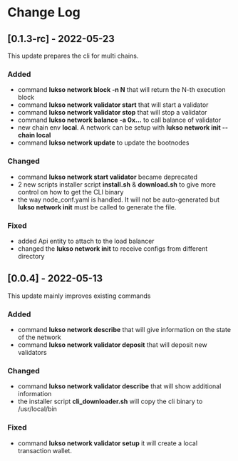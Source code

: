 # Change Log



## [0.1.3-rc] - 2022-05-23

This update prepares the cli for multi chains.

### Added

- command **lukso network block -n N** that will return the N-th execution block
- command **lukso network validator start** that will start a validator
- command **lukso network validator stop** that will stop a validator
- command **lukso network balance -a 0x...** to call balance of validator
- new chain env **local**. A network can be setup with **lukso network init --chain local**
- command **lukso network update** to update the bootnodes  

### Changed

- command **lukso network start validator** became deprecated
- 2 new scripts installer script **install.sh** & **download.sh** to give more control on how to get the CLI binary
- the way node_conf.yaml is handled. It will not be auto-generated but **lukso network init** must be called to generate the file.

### Fixed

- added Api entity to attach to the load balancer
- changed the **lukso network init** to receive configs from different directory

## [0.0.4] - 2022-05-13

This update mainly improves existing commands 

### Added

- command **lukso network describe** that will give information on the state of the network
- command **lukso network validator deposit** that will deposit new validators

### Changed

- command **lukso network validator describe** that will show additional information
- the installer script **cli_downloader.sh** will copy the cli binary to /usr/local/bin

### Fixed

- command **lukso network validator setup** it will create a local transaction wallet.